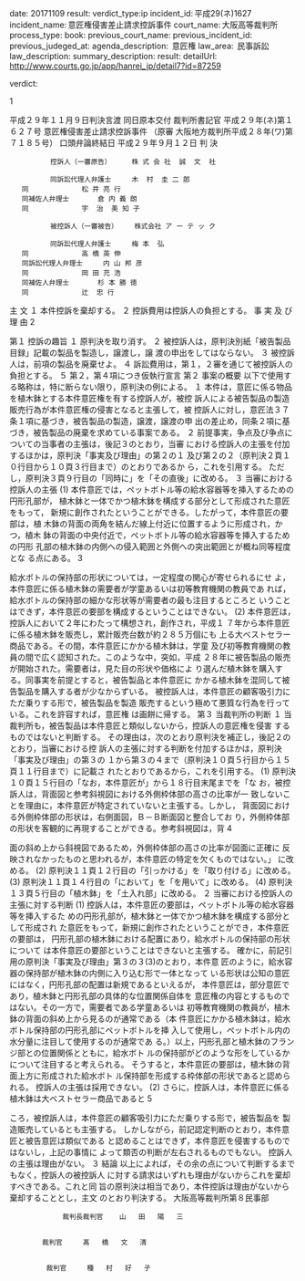 
date: 20171109
result: 
verdict_type:ip
incident_id: 平成29(ネ)1627
incident_name: 意匠権侵害差止請求控訴事件
court_name: 大阪高等裁判所
process_type:
book: 
previous_court_name:
previous_incident_id:
previous_judeged_at:
agenda_description:  意匠権
law_area:  民事訴訟
law_description: 
summary_description: 
result: 
detailUrl: http://www.courts.go.jp/app/hanrei_jp/detail7?id=87259

verdict:

1 
 
平成２９年１１月９日判決言渡 同日原本交付 裁判所書記官 
平成２９年(ネ)第１６２７号 意匠権侵害差止請求控訴事件 
（原審 大阪地方裁判所平成２８年(ワ)第７１８５号） 
口頭弁論終結日 平成２９年９月１２日 
判       決 
       
              控訴人（一審原告）     株 式 会 社  誠  文  社 
               
              同訴訟代理人弁護士     木  村  圭 二 郎 
       同             松 井 亮 行 
       同補佐人弁理士       倉 内 義 朗 
       同             宇  治  美 知 子 
       
              被控訴人（一審被告）    株式会社 ア ー テ ッ ク 
               
              同訴訟代理人弁護士     梅 本  弘 
       同             高 橋 英 伸 
       同訴訟代理人弁理士     内 山 邦 彦 
       同             岡 田 充 浩 
       同補佐人弁理士       杉 本 勝 徳 
       同             辻  忠 行 
主       文 
   １ 本件控訴を棄却する。 
      ２ 控訴費用は控訴人の負担とする。 
事 実 及 び 理 由 
2 
 
第１ 控訴の趣旨 
 １ 原判決を取り消す。 
２ 被控訴人は，原判決別紙「被告製品目録」記載の製品を製造し，譲渡し，譲
渡の申出をしてはならない。 
３ 被控訴人は，前項の製品を廃棄せよ。 
４ 訴訟費用は，第１，２審を通じて被控訴人の負担とする。 
５ 第２，第４項につき仮執行宣言 
第２ 事案の概要 
   以下で使用する略称は，特に断らない限り，原判決の例による。 
１ 本件は，意匠に係る物品を植木鉢とする本件意匠権を有する控訴人が，被控
訴人による被告製品の製造販売行為が本件意匠権の侵害となると主張して，被
控訴人に対し，意匠法３７条１項に基づき，被告製品の製造，譲渡，譲渡の申
出の差止め，同条２項に基づき，被告製品の廃棄を求めている事案である。 
２ 前提事実，争点及び争点についての当事者の主張は，後記３のとおり，当審
における控訴人の主張を付加するほかは，原判決「事実及び理由」の第２の１
及び第２の２（原判決２頁１０行目から１０頁３行目まで）のとおりであるか
ら，これを引用する。 
 ただし，原判決３頁９行目の「同時に」を「その直後」に改める。 
３ 当審における控訴人の主張 
(1) 本件意匠では，ペットボトル等の給水容器等を挿入するための円形孔部が，
植木鉢と一体でかつ植木鉢を構成する部分として形成された意匠をもって，
新規に創作されたということができる。したがって，本件意匠の要部は，植
木鉢の背面の両角を結んだ線上付近に位置するように形成され，かつ，植木
鉢の背面の中央付近で，ペットボトル等の給水容器等を挿入するための円形
孔部の植木鉢の内側への侵入範囲と外側への突出範囲とが概ね同等程度とな
る点にある。 
3 
 
 給水ボトルの保持部の形状については，一定程度の関心が寄せられるにせ
よ，本件意匠に係る植木鉢の需要者が学童あるいは初等教育機関の教員であ
れば，給水ボトルの保持部の細かな形状等が需要者の最も注目するところと
いうことはできず，本件意匠の要部を構成するということはできない。 
(2) 本件意匠は，控訴人において２年にわたって構想され，創作され，平成１
７年から本件意匠に係る植木鉢を販売し，累計販売台数が約２８５万個にも
上る大ベストセラー商品である。その間，本件意匠にかかる植木鉢は，学童
及び初等教育機関の教員の間で広く認知された。このような中，突如，平成
２８年に被告製品の販売が開始された。需要者は，見た目の形状や価格によ
り選んだ植木鉢を購入する。同事実を前提とすると，被告製品と本件意匠に
かかる植木鉢を混同して被告製品を購入する者が少なからずいる。 
 被控訴人は，本件意匠の顧客吸引力にただ乗りする形で，被告製品を製造
販売するという極めて悪質な行為を行っている。これを許容すれば，意匠権
は画餅に帰する。 
第３ 当裁判所の判断 
１ 当裁判所も，被告製品は本件意匠と類似しないから，控訴人の意匠権を侵害
するものではないと判断する。 
 その理由は，次のとおり原判決を補正し，後記２のとおり，当審における控
訴人の主張に対する判断を付加するほかは，原判決「事実及び理由」の第３の
１から第３の４まで（原判決１０頁５行目から１５頁１１行目まで）に記載さ
れたとおりであるから，これを引用する。 
(1) 原判決１０頁１５行目の「なお，本件意匠が」から１８行目末尾までを「な
お，被控訴人は，背面図と参考斜視図における外側枠体部の高さの比率が一
致しないことを理由に，本件意匠が特定されていないと主張する。しかし，
背面図における外側枠体部の形状は，右側面図，Ｂ－Ｂ断面図と整合してお
り，外側枠体部の形状を客観的に再現することができる。参考斜視図は，背
4 
 
面の斜め上から斜視図であるため，外側枠体部の高さの比率が図面に正確に
反映されなかったものと思われるが，本件意匠の特定を欠くものではない。」
に改める。 
(2) 原判決１１頁１２行目の「引っかける」を「取り付ける」に改める。 
(3) 原判決１１頁１４行目の「において」を「を用いて」に改める。 
(4) 原判決１３頁５行目の「植木鉢」を「土入れ部」に改める。 
２ 当審における控訴人の主張に対する判断 
(1) 控訴人は，本件意匠の要部は，ペットボトル等の給水容器等を挿入するた
めの円形孔部が，植木鉢と一体でかつ植木鉢を構成する部分として形成され
た意匠をもって，新規に創作されたということができ，本件意匠の要部は，
円形孔部の植木鉢における配置にあり，給水ボトルの保持部の形状について
は本件意匠の要部ということはできないと主張する。 
 確かに，前記引用の原判決「事実及び理由」第３の３(3)のとおり，本件意
匠のように，給水容器の保持部が植木鉢の内側に入り込む形で一体となって
いる形状は公知の意匠にはなく，円形孔部の配置は新規であるといえるが，
本件意匠は，部分意匠であり，植木鉢と円形孔部の具体的な位置関係自体を
意匠権の内容とするものではない。その一方で，需要者である学童あるいは
初等教育機関の教員が，植木鉢の背面の斜め上から見るのが通常である（本
件意匠にかかる植木鉢は，給水ボトル保持部の円形孔部にペットボトルを挿
入して使用し，ペットボトル内の水分量に注目して使用するのが通常であ
る。）以上，円形孔部と植木鉢のフランジ部との位置関係とともに，給水ボト
ルの保持部がどのような形をしているかについて注目すると考えられる。 
 そうすると，本件意匠の要部は，植木鉢の背面上方に形成された給水ボト
ル保持部を形成する枠体部の形状であると認められる。 
 控訴人の主張は採用できない。 
(2) さらに，控訴人は，本件意匠に係る植木鉢は大ベストセラー商品であると
5 
 
ころ，被控訴人は，本件意匠の顧客吸引力にただ乗りする形で，被告製品を
製造販売しているとも主張する。 
 しかしながら，前記認定判断のとおり，本件意匠と被告意匠は類似である
と認めることはできず，本件意匠を侵害するものではないし，上記の事情に
よって類否の判断が左右されるものでもない。 
 控訴人の主張は理由がない。 
３ 結論 
 以上によれば，その余の点について判断するまでもなく，控訴人の被控訴人
に対する請求はいずれも理由がないからこれを棄却すべきである。これと同
旨の原判決は相当であり，本件控訴は理由がないから棄却することとし，主文
のとおり判決する。 
大阪高等裁判所第８民事部   
 
                 裁判長裁判官    山   田   陽   三 
 
 
            裁判官     髙   橋   文   淸 
 
 
             裁判官     種   村   好   子 
 

                    